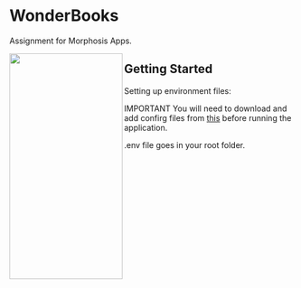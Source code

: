 # WonderBooks

Assignment for Morphosis Apps.

<a href="url"><img src="https://raw.githubusercontent.com/manas-raj-shrestha/WonderBooks/NYT-2/screen_shot.png" align="left" height="400" width="200" ></a>

## Getting Started

Setting up environment files:

IMPORTANT You will need to download and add confirg files from [this](https://drive.google.com/drive/folders/1Bb2V0KdwDH2J_gV3OZ8PHq_yHSajUODI?usp=sharing) before running the application.

.env file goes in your root folder.
